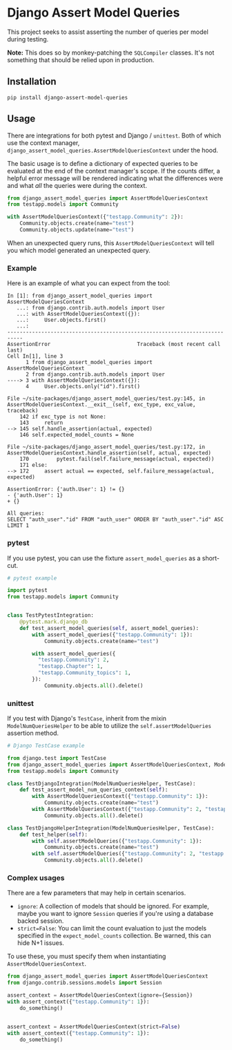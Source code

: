 # Django Assert Model Queries

This project seeks to assist asserting the number of queries per model
during testing.

**Note:** This does so by monkey-patching the ``SQLCompiler`` classes. It's
not something that should be relied upon in production.

## Installation

  ```shell
  pip install django-assert-model-queries
  ```

## Usage

There are integrations for both pytest and Django / `unittest`. Both of
which use the context manager,
``django_assert_model_queries.AssertModelQueriesContext`` under the
hood.

The basic usage is to define a dictionary of expected queries to be
evaluated at the end of the context manager's scope. If the counts
differ, a helpful error message will be rendered indicating what the
differences were and what *all* the queries were during the context.

```python
from django_assert_model_queries import AssertModelQueriesContext
from testapp.models import Community

with AssertModelQueriesContext({"testapp.Community": 2}):
    Community.objects.create(name="test")
    Community.objects.update(name="test")
```

When an unexpected query runs, this ``AssertModelQueriesContext`` will
tell you which model generated an unexpected query.


### Example

Here is an example of what you can expect from the tool:

```pycon
In [1]: from django_assert_model_queries import AssertModelQueriesContext
   ...: from django.contrib.auth.models import User
   ...: with AssertModelQueriesContext({}):
   ...:     User.objects.first()
   ...:
---------------------------------------------------------------------------
AssertionError                            Traceback (most recent call last)
Cell In[1], line 3
      1 from django_assert_model_queries import AssertModelQueriesContext
      2 from django.contrib.auth.models import User
----> 3 with AssertModelQueriesContext({}):
      4     User.objects.only("id").first()

File ~/site-packages/django_assert_model_queries/test.py:145, in AssertModelQueriesContext.__exit__(self, exc_type, exc_value, traceback)
    142 if exc_type is not None:
    143     return
--> 145 self.handle_assertion(actual, expected)
    146 self.expected_model_counts = None

File ~/site-packages/django_assert_model_queries/test.py:172, in AssertModelQueriesContext.handle_assertion(self, actual, expected)
    170         pytest.fail(self.failure_message(actual, expected))
    171 else:
--> 172     assert actual == expected, self.failure_message(actual, expected)

AssertionError: {'auth.User': 1} != {}
- {'auth.User': 1}
+ {}

All queries:
SELECT "auth_user"."id" FROM "auth_user" ORDER BY "auth_user"."id" ASC LIMIT 1
```

### pytest

If you use pytest, you can use the fixture ``assert_model_queries`` as a short-cut.

```python
# pytest example

import pytest
from testapp.models import Community


class TestPytestIntegration:
    @pytest.mark.django_db
    def test_assert_model_queries(self, assert_model_queries):
        with assert_model_queries({"testapp.Community": 1}):
            Community.objects.create(name="test")

        with assert_model_queries({
          "testapp.Community": 2,
          "testapp.Chapter": 1,
          "testapp.Community_topics": 1,
        }):
            Community.objects.all().delete()
```

### unittest

If you test with Django's ``TestCase``, inherit from the mixin
``ModelNumQueriesHelper`` to be able to utilize the
``self.assertModelQueries`` assertion method.

```python
# Django TestCase example

from django.test import TestCase
from django_assert_model_queries import AssertModelQueriesContext, ModelNumQueriesHelper
from testapp.models import Community

class TestDjangoIntegration(ModelNumQueriesHelper, TestCase):
    def test_assert_model_num_queries_context(self):
        with AssertModelQueriesContext({"testapp.Community": 1}):
            Community.objects.create(name="test")
        with AssertModelQueriesContext({"testapp.Community": 2, "testapp.Chapter": 1, "testapp.Community_topics": 1}):
            Community.objects.all().delete()

class TestDjangoHelperIntegration(ModelNumQueriesHelper, TestCase):
    def test_helper(self):
        with self.assertModelQueries({"testapp.Community": 1}):
            Community.objects.create(name="test")
        with self.assertModelQueries({"testapp.Community": 2, "testapp.Chapter": 1, "testapp.Community_topics": 1}):
            Community.objects.all().delete()
```

### Complex usages

There are a few parameters that may help in certain scenarios.

- ``ignore``: A collection of models that should be ignored. For example,
  maybe you want to ignore ``Session`` queries if you're using a database
  backed session.
- ``strict=False``: You can limit the count evaluation to just the models
  specified in the ``expect_model_counts`` collection. Be warned, this can
  hide N+1 issues.

To use these, you must specify them when instantiating
``AssertModelQueriesContext``.

```python
from django_assert_model_queries import AssertModelQueriesContext
from django.contrib.sessions.models import Session

assert_context = AssertModelQueriesContext(ignore={Session})
with assert_context({"testapp.Community": 1}):
    do_something()


assert_context = AssertModelQueriesContext(strict=False)
with assert_context({"testapp.Community": 1}):
    do_something()
```
